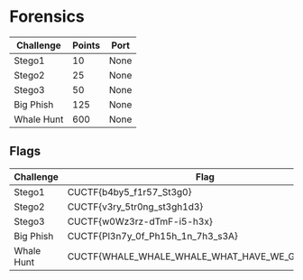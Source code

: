 # Forensics

| Challenge           | Points | Port |
| --------------------| ------ | ---- |
| Stego1              |  10    | None |
| Stego2              |  25    | None |
| Stego3              |  50    | None |
| Big Phish           | 125    | None |
| Whale Hunt          | 600    | None |

## Flags

| Challenge           | Flag                                            |
| ------------------- | ----------------------------------------------- |
| Stego1              | CUCTF{b4by5_f1r57_St3g0}                        |
| Stego2              | CUCTF{v3ry_5tr0ng_st3gh1d3}                     |
| Stego3              | CUCTF{w0Wz3rz-dTmF-i5-h3x}                      |
| Big Phish           | CUCTF{Pl3n7y_0f_Ph15h_1n_7h3_s3A}               |
| Whale Hunt          | CUCTF{WHALE_WHALE_WHALE_WHAT_HAVE_WE_GOT_HERE?} |
